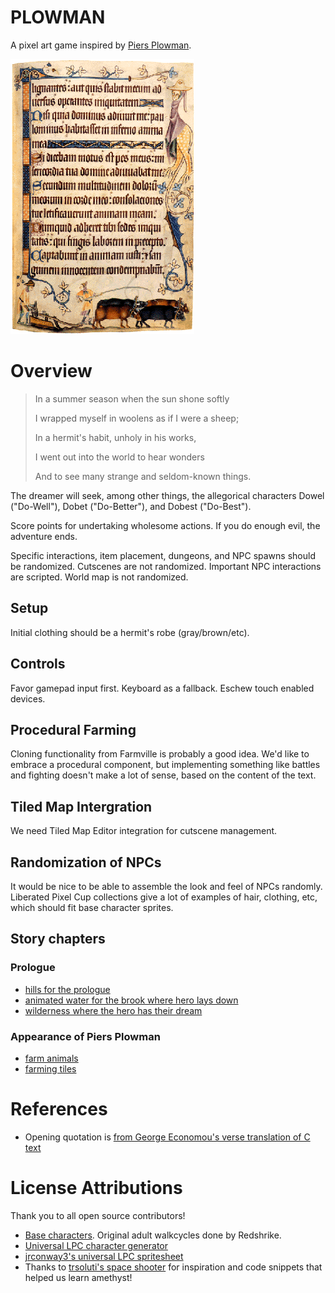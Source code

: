 
# PLOWMAN

A pixel art game inspired by [Piers Plowman](https://en.wikipedia.org/wiki/Piers_Plowman).

![Page from the 14th-century Luttrell Psalter, showing drolleries on the right margin and a ploughman at the bottom](/assets/texture/drolleries.png)

# Overview

> In a summer season when the sun shone softly
>
> I wrapped myself in woolens as if I were a sheep;
>
> In a hermit's habit, unholy in his works,
>
> I went out into the world to hear wonders
>
> And to see many strange and seldom-known things.

The dreamer will seek, among other things, the allegorical characters Dowel ("Do-Well"), Dobet ("Do-Better"), and Dobest ("Do-Best").

Score points for undertaking wholesome actions. If you do enough evil, the adventure ends.

Specific interactions, item placement, dungeons, and NPC spawns should be randomized. Cutscenes are not randomized. Important NPC interactions are scripted. World map is not randomized. 

## Setup

Initial clothing should be a hermit's robe (gray/brown/etc).

## Controls

Favor gamepad input first. Keyboard as a fallback. Eschew touch enabled devices.

## Procedural Farming

Cloning functionality from Farmville is probably a good idea.  We'd like to embrace a procedural component, but implementing something like battles and fighting doesn't make a lot of sense, based on the content of the text.

## Tiled Map Intergration

We need Tiled Map Editor integration for cutscene management.

## Randomization of NPCs

It would be nice to be able to assemble the look and feel of NPCs randomly.  Liberated Pixel Cup collections give a lot of examples of hair, clothing, etc, which should fit base character sprites.

## Story chapters

### Prologue

- [hills for the prologue](https://opengameart.org/content/lpc-cliffsmountains-with-grass-top-and-more)
- [animated water for the brook where hero lays down](https://opengameart.org/content/lpc-animated-water-and-waterfalls) 
- [wilderness where the hero has their dream](https://opengameart.org/content/lpc-forest-tiles)

### Appearance of Piers Plowman

- [farm animals](https://opengameart.org/content/lpc-style-farm-animals)
- [farming tiles](https://opengameart.org/content/lpc-farming-tilesets-magic-animations-and-ui-elements)

# References

- Opening quotation is [from George Economou's verse translation of C text](http://piers.chass.ncsu.edu/resources/university.html)

# License Attributions

Thank you to all open source contributors!

- [Base characters](https://opengameart.org/content/lpc-character-skintone-rework). Original adult walkcycles done by Redshrike.
- [Universal LPC character generator](http://gaurav.munjal.us/Universal-LPC-Spritesheet-Character-Generator/)
- [jrconway3's universal LPC spritesheet](https://github.com/jrconway3/Universal-LPC-spritesheet)
- Thanks to [trsoluti's space shooter](https://github.com/trsoluti/space_shooter) for inspiration and code snippets that helped us learn amethyst!
